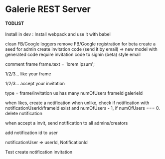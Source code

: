 # Galerie REST Server

#### TODLIST

Install in dev :
Install webpack and use it with babel

clean FB/Google loggers
remove FB/Google registration for beta
create a seed for admin
create invitation code (send it by email)
=> new model with generated code
require invitation code to signin (beta)
style email

comment frame
frame.text = 'lorem ipsum';

1/2/3... like your frame

1/2/3... accept your invitation

type = frame/invitation
us has many
numOfUsers
frameId
galerieId

when likes, create a notification
when unlike, check if notification with notificationUserId/frameId exist
and numOfUsers - 1, if numOfUsers === 0. delete notification

when accept a invit, send notification to all admins/creators

add notification id to user

notificationUser => userId, NotificationId

Test create notification invitation
